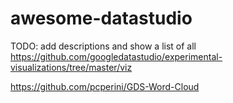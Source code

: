 # awesome-datastudio


TODO: add descriptions and show a list of all
https://github.com/googledatastudio/experimental-visualizations/tree/master/viz


https://github.com/pcperini/GDS-Word-Cloud

